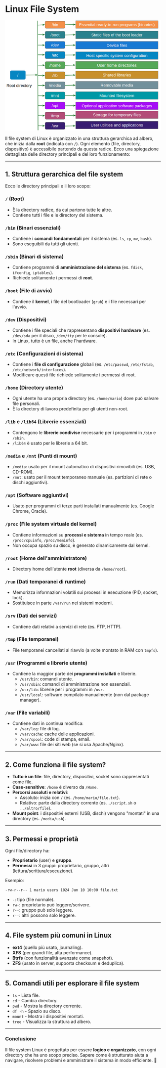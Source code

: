 # Linux File System

![linux file system](../img/linux-file-system.png)

Il file system di Linux è organizzato in una struttura gerarchica ad albero, che inizia dalla **root** (indicata con `/`). Ogni elemento (file, directory, dispositivo) è accessibile partendo da questa radice. Ecco una spiegazione dettagliata delle directory principali e del loro funzionamento:

---

## **1. Struttura gerarchica del file system**
Ecco le directory principali e il loro scopo:

### **`/` (Root)**
- È la directory radice, da cui partono tutte le altre.
- Contiene tutti i file e le directory del sistema.

### **`/bin` (Binari essenziali)**
- Contiene i **comandi fondamentali** per il sistema (es. `ls`, `cp`, `mv`, `bash`).
- Sono eseguibili da tutti gli utenti.

### **`/sbin` (Binari di sistema)**
- Contiene programmi di **amministrazione del sistema** (es. `fdisk`, `ifconfig`, `iptables`).
- Richiede solitamente i permessi di **root**.

### **`/boot` (File di avvio)**
- Contiene il **kernel**, i file del bootloader (`grub`) e i file necessari per l'avvio.

### **`/dev` (Dispositivi)**
- Contiene i file speciali che rappresentano **dispositivi hardware** (es. `/dev/sda` per il disco, `/dev/tty` per le console).
- In Linux, tutto è un file, anche l'hardware.

### **`/etc` (Configurazioni di sistema)**
- Contiene i **file di configurazione** globali (es. `/etc/passwd`, `/etc/fstab`, `/etc/network/interfaces`).
- Modificare questi file richiede solitamente i permessi di root.

### **`/home` (Directory utente)**
- Ogni utente ha una propria directory (es. `/home/mario`) dove può salvare file personali.
- È la directory di lavoro predefinita per gli utenti non-root.

### **`/lib` e `/lib64` (Librerie essenziali)**
- Contengono le **librerie condivise** necessarie per i programmi in `/bin` e `/sbin`.
- `/lib64` è usato per le librerie a 64 bit.

### **`/media` e `/mnt` (Punti di mount)**
- `/media`: usato per il mount automatico di dispositivi rimovibili (es. USB, CD-ROM).
- `/mnt`: usato per il mount temporaneo manuale (es. partizioni di rete o dischi aggiuntivi).

### **`/opt` (Software aggiuntivi)**
- Usato per programmi di terze parti installati manualmente (es. Google Chrome, Oracle).

### **`/proc` (File system virtuale del kernel)**
- Contiene informazioni su **processi e sistema** in tempo reale (es. `/proc/cpuinfo`, `/proc/meminfo`).
- Non occupa spazio su disco, è generato dinamicamente dal kernel.

### **`/root` (Home dell'amministratore)**
- Directory home dell'utente **root** (diversa da `/home/root`).

### **`/run` (Dati temporanei di runtime)**
- Memorizza informazioni volatili sui processi in esecuzione (PID, socket, lock).
- Sostituisce in parte `/var/run` nei sistemi moderni.

### **`/srv` (Dati dei servizi)**
- Contiene dati relativi a servizi di rete (es. FTP, HTTP).

### **`/tmp` (File temporanei)**
- File temporanei cancellati al riavvio (a volte montato in RAM con `tmpfs`).

### **`/usr` (Programmi e librerie utente)**
- Contiene la maggior parte dei **programmi installati** e librerie.
  - `/usr/bin`: comandi utente.
  - `/usr/sbin`: comandi di amministrazione non essenziali.
  - `/usr/lib`: librerie per i programmi in `/usr`.
  - `/usr/local`: software compilato manualmente (non dal package manager).

### **`/var` (File variabili)**
- Contiene dati in continua modifica:
  - `/var/log`: file di log.
  - `/var/cache`: cache delle applicazioni.
  - `/var/spool`: code di stampa, email.
  - `/var/www`: file dei siti web (se si usa Apache/Nginx).

---

## **2. Come funziona il file system?**
- **Tutto è un file**: file, directory, dispositivi, socket sono rappresentati come file.
- **Case-sensitive**: `/home` è diverso da `/Home`.
- **Percorsi assoluti e relativi**:
  - Assoluto: inizia con `/` (es. `/home/mario/file.txt`).
  - Relativo: parte dalla directory corrente (es. `./script.sh` o `../altro/file`).
- **Mount point**: i dispositivi esterni (USB, dischi) vengono "montati" in una directory (es. `/media/usb`).

---

## **3. Permessi e proprietà**
Ogni file/directory ha:
- **Proprietario** (user) e **gruppo**.
- **Permessi** in 3 gruppi: proprietario, gruppo, altri (lettura/scrittura/esecuzione).

Esempio:
```bash
-rw-r--r-- 1 mario users 1024 Jun 10 10:00 file.txt
```
- `-`: tipo (file normale).
- `rw-`: proprietario può leggere/scrivere.
- `r--`: gruppo può solo leggere.
- `r--`: altri possono solo leggere.

---

## **4. File system più comuni in Linux**
- **ext4** (quello più usato, journaling).
- **XFS** (per grandi file, alta performance).
- **Btrfs** (con funzionalità avanzate come snapshot).
- **ZFS** (usato in server, supporta checksum e deduplica).

---

## **5. Comandi utili per esplorare il file system**
- `ls` - Lista file.
- `cd` - Cambia directory.
- `pwd` - Mostra la directory corrente.
- `df -h` - Spazio su disco.
- `mount` - Mostra i dispositivi montati.
- `tree` - Visualizza la struttura ad albero.

---

### **Conclusione**
Il file system Linux è progettato per essere **logico e organizzato**, con ogni directory che ha uno scopo preciso. Sapere come è strutturato aiuta a navigare, risolvere problemi e amministrare il sistema in modo efficiente. 🚀